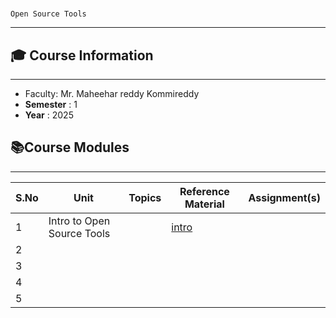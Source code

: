 # 
    Open Source Tools

---


## **🎓 Course Information**

---

* Faculty: Mr. Maheehar reddy Kommireddy
* **Semester** : 1
* **Year** : 2025

## **📚Course Modules**

---



| S.No | Unit                       | Topics | Reference Material        | Assignment(s) |
| ---- | -------------------------- | ------ | ------------------------- | ------------- |
| 1    | Intro to Open Source Tools |        | [intro](OpenSource\week0.md) |               |
| 2    |                            |        |                           |               |
| 3    |                            |        |                           |               |
| 4    |                            |        |                           |               |
| 5    |                            |        |                           |               |
